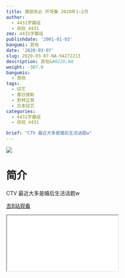```yaml
---
title: 黛丽务必 开场集 2020年1~2月
author:
  - 4431字幕组
  - 叔叔_4431
zmz: 4431字幕组
publishdate: '2001-01-03'
bangumi: 其他
date: '2020-03-07'
slug: 2020-03-07-NA-94272213
description: 其他&#8226;NA
weight: -307.0
bangumis:
  - 其他
tags:
  - 综艺
  - 春日俊彰
  - 若林正恭
  - 日本综艺
categories:
  - 4431字幕组
  - 叔叔_4431

brief: "CTV 最近大多是婚后生活话题w"
---
```

![](https://raw.githubusercontent.com/tcgriffith/owaraisite/master/static/tmpimg/d19d2d405b19a9ac07075e399504f0344e8901db.jpg.480.jpg)
# 简介  
CTV
最近大多是婚后生活话题w  

[去B站观看](https://www.bilibili.com/video/av94272213/)
<div class ="resp-container"><iframe class="testiframe" src="//player.bilibili.com/player.html?aid=94272213"", scrolling="no", allowfullscreen="true" > </iframe></div> 

